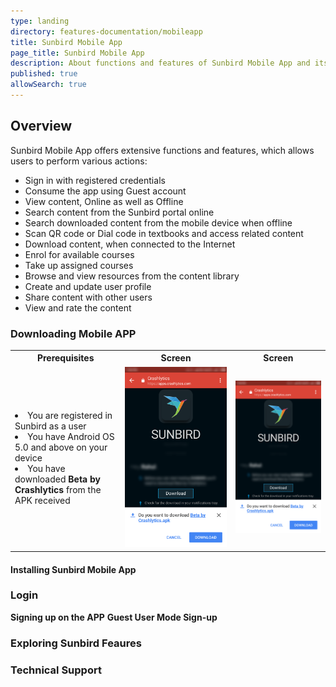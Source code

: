 ```yaml
---
type: landing
directory: features-documentation/mobileapp
title: Sunbird Mobile App
page_title: Sunbird Mobile App
description: About functions and features of Sunbird Mobile App and its consumption.
published: true
allowSearch: true
---
```

## Overview

Sunbird Mobile App offers extensive functions and features, which allows users to perform various actions: 

* Sign in with registered credentials
* Consume the app using Guest account
* View content, Online as well as Offline
* Search content from the Sunbird portal online
* Search downloaded content from the mobile device when offline
* Scan QR code or Dial code in textbooks and access related content
* Download content, when connected to the Internet
* Enrol for available courses
* Take up assigned courses
* Browse and view resources from the content library
* Create and update user profile
* Share content with other users
* View and rate the content 

### Downloading Mobile APP

<table>
  <tr>
    <th style="width:35%;">Prerequisites</th>
    <th style="width:35%;">Screen</th>
    <th style="width:35%;">Screen</th>
  </tr>
  <tr>
    <td> <li>You are registered in Sunbird as a user</li>
      <li>You have Android OS 5.0 and above on your device</li>
      <li>You have downloaded <b>Beta by Crashlytics</b> from the APK received</li>
    </td>
    <td><img src="pages/features-documentation/images/mobileapp/betacrashlytics.png"></td>
    <td><img src="pages/features-documentation/images/mobileapp/betacrashlytics.png"></td>
  </tr>
    </table>
 

#### Installing Sunbird Mobile App




### Login 

**Signing up on the APP**
**Guest User Mode Sign-up**



### Exploring Sunbird Feaures

### Technical Support
